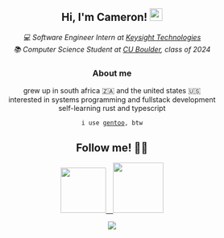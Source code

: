 <div align="center">
<h2>Hi, I'm Cameron! <img src="https://c.tenor.com/Wx9IEmZZXSoAAAAi/hi.gif" width="25" /></h2>
<p><em>💻 Software Engineer Intern at <a href="https://keysight.com/">Keysight Technologies</a></em>
  <br><em>📚 Computer Science Student at <a href="https://colorado.edu/">CU Boulder</a>, class of 2024</em></p>
  
<h3>About me</h3>
<p>
grew up in south africa 🇿🇦 and the united states 🇺🇸<br>
interested in systems programming and fullstack development<br>
self-learning rust and typescript<br>
</p>

<code>i use <a href="https://gentoo.org">gentoo</a>, btw</code>

<h2>Follow me! 🧑‍💻</h2>
<p><a href="https://www.linkedin.com/in/camerontredoux/"><img src="https://img.shields.io/badge/LinkedIn-0077B5?style=for-the-badge&logo=linkedin&logoColor=white" width="90" /></a><a href="https://instagram.com/cameron_tredoux">&emsp;<img src="https://img.shields.io/badge/Instagram-E4405F?style=for-the-badge&logo=instagram&logoColor=white" width="100"/></a></p>

<a href="https://valid.x86.fr/2xxdtq" target="_blank"><img src="https://valid.x86.fr/cache/banner/2xxdtq-3.png" /></a>
  

</div>
